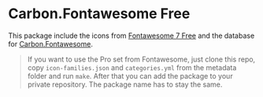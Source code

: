 # Carbon.Fontawesome Free

This package include the icons from [Fontawesome 7 Free] and the database for [Carbon.Fontawesome].

> If you want to use the Pro set from Fontawesome, just clone this repo, copy `icon-families.json` and `categories.yml`
> from the metadata folder and run `make`. After that you can add the package to your private repository. The package
> name has to stay the same.

[fontawesome 7 free]: https://fontawesome.com/icons
[carbon.fontawesome]: https://github.com/CarbonPackages/Carbon.Fontawesome
